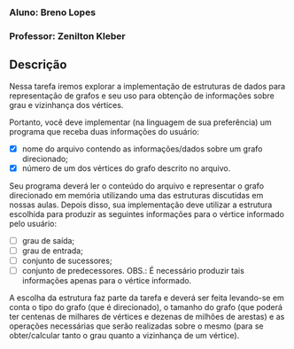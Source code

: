 ### Aluno: Breno Lopes
### Professor: Zenilton Kleber

## Descrição 

Nessa tarefa iremos explorar a implementação de estruturas de dados para representação de grafos e seu uso para obtenção de informações sobre grau e vizinhança dos vértices.

Portanto, você deve implementar (na linguagem de sua preferência) um programa que receba duas informações do usuário: 
- [X]  nome do arquivo contendo as informações/dados sobre um grafo direcionado; 
- [X]  número de um dos vértices do grafo descrito no arquivo.

Seu programa deverá ler o conteúdo do arquivo e representar o grafo direcionado em memória utilizando uma das estruturas discutidas em nossas aulas. Depois disso, sua implementação deve utilizar a estrutura escolhida para produzir as seguintes informações para o vértice informado pelo usuário: 
- [ ] grau de saída; 
- [ ] grau de entrada; 
- [ ] conjunto de sucessores;
- [ ] conjunto de predecessores. OBS.: É necessário produzir tais informações apenas para o vértice informado.

A escolha da estrutura faz parte da tarefa e deverá ser feita levando-se em conta o tipo do grafo (que é direcionado), o tamanho do grafo (que poderá ter centenas de milhares de vértices e dezenas de milhões de arestas) e as operações necessárias que serão realizadas sobre o mesmo (para se obter/calcular tanto o grau quanto a vizinhança de um vértice).
